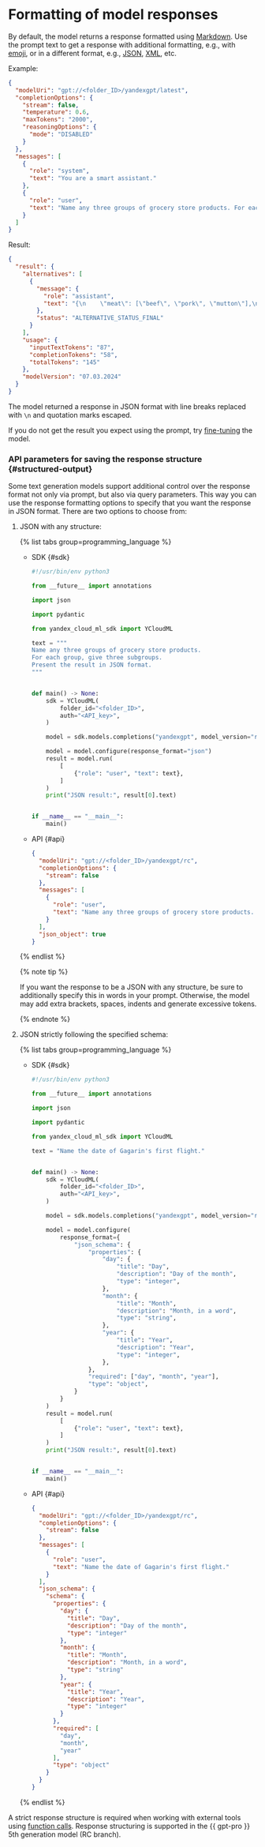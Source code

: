 # Formatting of model responses

By default, the model returns a response formatted using [Markdown](https://en.wikipedia.org/wiki/Markdown). Use the prompt text to get a response with additional formatting, e.g., with [emoji](https://en.wikipedia.org/wiki/Emoji), or in a different format, e.g., [JSON](https://en.wikipedia.org/wiki/JSON), [XML](https://en.wikipedia.org/wiki/XML), etc.

Example:

```json
{
  "modelUri": "gpt://<folder_ID>/yandexgpt/latest",
  "completionOptions": {
    "stream": false,
    "temperature": 0.6,
    "maxTokens": "2000",
    "reasoningOptions": {
      "mode": "DISABLED"
    }
  },
  "messages": [
    {
      "role": "system",
      "text": "You are a smart assistant."
    },
    {
      "role": "user",
      "text": "Name any three groups of grocery store products. For each group, give three subgroups. Present the result as a JSON object, where each group of products is represented by a key in the JSON object, and arrays from the relevant subgroups are the values. No introductory phrases or explanations needed, just data. Do not use Markdown."
    }
  ]
}
```

Result:

```json
{
  "result": {
    "alternatives": [
      {
        "message": {
          "role": "assistant",
          "text": "{\n    \"meat\": [\"beef\", \"pork\", \"mutton\"],\n    \"dairy products\": [\"milk\", \"curd\", \"sour cream\"],\n    \"fruit\": [\"apples\", \"bananas\", \"oranges\"]\n}"
        },
        "status": "ALTERNATIVE_STATUS_FINAL"
      }
    ],
    "usage": {
      "inputTextTokens": "87",
      "completionTokens": "58",
      "totalTokens": "145"
    },
    "modelVersion": "07.03.2024"
  }
}
```

The model returned a response in JSON format with line breaks replaced with `\n` and quotation marks escaped.

If you do not get the result you expect using the prompt, try [fine-tuning](../tuning/index.md) the model.

### API parameters for saving the response structure {#structured-output}

Some text generation models support additional control over the response format not only via prompt, but also via query parameters. This way you can use the response formatting options to specify that you want the response in JSON format. There are two options to choose from:

1. JSON with any structure:

   {% list tabs group=programming_language %}

   - SDK {#sdk}

     ```python
     #!/usr/bin/env python3

     from __future__ import annotations

     import json

     import pydantic

     from yandex_cloud_ml_sdk import YCloudML

     text = """
     Name any three groups of grocery store products. 
     For each group, give three subgroups. 
     Present the result in JSON format.
     """


     def main() -> None:
         sdk = YCloudML(
             folder_id="<folder_ID>",
             auth="<API_key>",
         )

         model = sdk.models.completions("yandexgpt", model_version="rc")

         model = model.configure(response_format="json")
         result = model.run(
             [
                 {"role": "user", "text": text},
             ]
         )
         print("JSON result:", result[0].text)


     if __name__ == "__main__":
         main()
     ```

   - API {#api}

     ```json
     {
       "modelUri": "gpt://<folder_ID>/yandexgpt/rc",
       "completionOptions": {
         "stream": false
       },
       "messages": [
         {
           "role": "user",
           "text": "Name any three groups of grocery store products. For each group, give three subgroups. Present the result in JSON format."
         }
       ],
       "json_object": true
     }
     ```

   {% endlist %}

   {% note tip %}

   If you want the response to be a JSON with any structure, be sure to additionally specify this in words in your prompt. Otherwise, the model may add extra brackets, spaces, indents and generate excessive tokens.

   {% endnote %}

1. JSON strictly following the specified schema:

   {% list tabs group=programming_language %}

   - SDK {#sdk}

     ```python
     #!/usr/bin/env python3

     from __future__ import annotations

     import json

     import pydantic

     from yandex_cloud_ml_sdk import YCloudML

     text = "Name the date of Gagarin's first flight."


     def main() -> None:
         sdk = YCloudML(
             folder_id="<folder_ID>",
             auth="<API_key>",
         )

         model = sdk.models.completions("yandexgpt", model_version="rc")

         model = model.configure(
             response_format={
                 "json_schema": {
                     "properties": {
                         "day": {
                             "title": "Day",
                             "description": "Day of the month",
                             "type": "integer",
                         },
                         "month": {
                             "title": "Month",
                             "description": "Month, in a word",
                             "type": "string",
                         },
                         "year": {
                             "title": "Year",
                             "description": "Year",
                             "type": "integer",
                         },
                     },
                     "required": ["day", "month", "year"],
                     "type": "object",
                 }
             }
         )
         result = model.run(
             [
                 {"role": "user", "text": text},
             ]
         )
         print("JSON result:", result[0].text)


     if __name__ == "__main__":
         main()
     ```

   - API {#api}

     ```json
     {
       "modelUri": "gpt://<folder_ID>/yandexgpt/rc",
       "completionOptions": {
         "stream": false
       },
       "messages": [
         {
           "role": "user",
           "text": "Name the date of Gagarin's first flight."
         }
       ],
       "json_schema": {
         "schema": {
           "properties": {
             "day": {
               "title": "Day",
               "description": "Day of the month",
               "type": "integer"
             },
             "month": {
               "title": "Month",
               "description": "Month, in a word",
               "type": "string"
             },
             "year": {
               "title": "Year",
               "description": "Year",
               "type": "integer"
             }
           },
           "required": [
             "day",
             "month",
             "year"
           ],
           "type": "object"
         }
       }
     }
     ```

   {% endlist %}

A strict response structure is required when working with external tools using [function calls](./function-call.md). Response structuring is supported in the {{ gpt-pro }} 5th generation model (RC branch).
